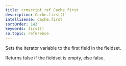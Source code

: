 ```yaml
---
title: crmscript_ref_Cache_first
description: Cache.first()
intellisense: Cache.first
sortOrder: 143
keywords: first()
so.topic: reference
---
```


Sets the iterator variable to the first field in the fieldset.

Returns false if the fieldset is empty, else false.


